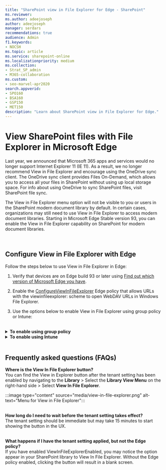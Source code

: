 ```yaml
---
title: "SharePoint view in File Explorer for Edge - SharePoint"
ms.reviewer: 
ms.author: adeejoseph
author: adeejoseph
manager: serdars
recommendations: true
audience: Admin
f1.keywords:
- NOCSH
ms.topic: article
ms.service: sharepoint-online
ms.localizationpriority: medium
ms.collection:  
- Strat_SP_admin
- M365-collaboration
ms.custom:
- seo-marvel-apr2020
search.appverid:
- SPO160
- BSA160
- GSP150
- MET150
description: "Learn about SharePoint view in File Explorer for Edge."
---
```


# View SharePoint files with File Explorer in Microsoft Edge
Last year, we announced that Microsoft 365 apps and services would no longer support Internet Explorer 11 (IE 11). As a result, we no longer recommend View in File Explorer and encourage using the OneDrive sync client. The OneDrive sync client provides Files On-Demand, which allows you to access all your files in SharePoint without using up local storage space. For info about using OneDrive to sync SharePoint files, visit SharePoint file sync.

The View in File Explorer menu option will not be visible to you or users in the SharePoint modern document library by default. In certain cases, organizations may still need to use View in File Explorer to access modern document libraries. Starting in Microsoft Edge Stable version 93, you can enable the View in File Explorer capability on SharePoint for modern document libraries.

</br>

## Configure View in File Explorer with Edge
Follow the steps below to use View in File Explorer in Edge:

1. Verify that devices are on Edge build 93 or later using [Find out which version of Microsoft Edge you have](https://support.microsoft.com/en-us/microsoft-edge/find-out-which-version-of-microsoft-edge-you-have-c726bee8-c42e-e472-e954-4cf5123497eb).

2. Enable the [ConfigureViewInFileExplorer](/deployedge/microsoft-edge-policies) Edge policy that  allows URLs with the viewinfileexplorer: scheme to open WebDAV URLs in Windows File Explorer.

3. Use the options below to enable View in File Explorer using group policy or Intune:

</br>

<details>
<summary><b>To enable using group policy</b></summary>

1. First, configure Microsoft Edge policy settings  by following the steps at [Configure Microsoft Edge policy settings on Windows](/deployedge/configure-microsoft-edge)
2. Ensure you have downloaded the Microsoft. administrative template at [Download and deploy Microsoft Edge for business](https://www.microsoft.com/en-us/edge/business/download) or you may not see the policy listed.
3. Once the template is downloaded, open the Group Policy Object Editor. Right-click **Administrative Templates** in the Computer Configuration or User Configuration node and select **Add/Remove Templates** and browse to the downloaded template.
4. When applying the policy, ensure you update the domain to your tenant domain or use **sharepoint.com** if you plan on visiting multiple SharePoint tenants. 
5. Enabling the group policy may require a refresh of client group policy settings. After changing the group policy settings, refresh the settings. From a Command Prompt, enter **GPUpdate.exe /force**.

    Example below with the Group Policy value: 
`[{"cookies": ["rtFa", "FedAuth"], "domain": "sharepoint.com"}]`
    :::image type="content" source="media/edgepolicy-adeejoseph.png" alt-text="Enable Configure the View in File Explorer feature for SharePoint pages in Microsoft Edge":::

</details>

<details>
<summary><b>To enable using Intune</b></summary>

1. First, configure Microsoft Edge policy settings  by following the steps at  [Configure Microsoft Edge policy settings with Microsoft Intune](/deployedge/configure-edge-with-intune).
2. Verify the policy has been enabled by opening Edge and navigating to Edge://policy/.

    :::image type="content" source="media/microsoft-edge-policy.png" alt-text="Snapshot of Microsoft Edge Policies page ":::

    > [!TIP] 
    > You may need to close and re-open Edge for the policy to appear.

3. As a tenant administrator, update your SharePoint Online tenant configuration via SharePoint Online Management Shell to allow the “View in File Explorer” option to show in the UX for Microsoft Edge Browser using the following steps:

    1. Connect to SharePoint Online Management Shell by running: `Connect-SPOService -Url https://contoso-admin.sharepoint.com`

    1. Run the following cmdlet to show the “View in File Explorer” menu option: 
    `Set-SPOTenant -ViewInFileExplorerEnabled $True`

    > [!NOTE]
    > Ensure the management shell version is 16.0.21610.12000 or higher or the ViewInFileExplorerEnabled option will not be available.

4. Next, update your SharePoint Online tenant configuration via SharePoint Online Management Shell to allow persisted cookies for View with Explorer.

	1. Run the following cmdlet to enable persistent cookies.
	      
    `Set-SPOTenant -UsePersistentCookiesForExplorerView $true`

    > [!NOTE]
    > This capability will only work for users in the tenant where the group policy is active.


</details>
</br>

## Frequently asked questions (FAQs)

**Where is the View In File Explorer button?**
</br>
You can find the View in Explorer button after the tenant setting has been enabled by navigating to the **Library** >  Select the **Library View Menu** on the right-hand side > Select **View In File Explorer**.

:::image type="content" source="media/view-in-file-explorer.png" alt-text="Menu for View in File Explorer":::
</br></br>

**How long do I need to wait before the tenant setting takes effect?**
</br>
The tenant setting should be immediate but may take 15 minutes to start showing the button in the UX.
</br></br>

**What happens if I have the tenant setting applied, but not the Edge policy?**
</br>
If you have enabled ViewInFileExplorerEnabled, you may notice the option appear in your SharePoint library to View In File Explorer. Without the Edge policy enabled, clicking the button will result in a blank screen.
</br> </br>